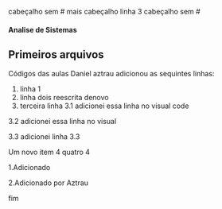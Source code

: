 cabeçalho sem #
mais cabeçalho
linha 3
cabeçalho sem #
#### Analise de Sistemas
## Primeiros arquivos
Códigos das aulas
Daniel aztrau adicionou as sequintes linhas:
 1. linha 1
 2. linha dois reescrita denovo
 3. terceira linha
 3.1 adicionei essa linha no visual code

 3.2 adicionei essa linha no visual 

 3.3 adicionei linha 3.3

Um novo item 4 quatro 4

1.Adicionado

2.Adicionado por Aztrau

fim
